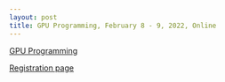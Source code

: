 ```yaml
---
layout: post
title: GPU Programming, February 8 - 9, 2022, Online
---
```

[GPU Programming](https://esciencecenter-digital-skills.github.io/2022-02-08-ds-gpu/)

[Registration page](https://www.eventbrite.co.uk/e/gpu-programming-tickets-249619076377)
